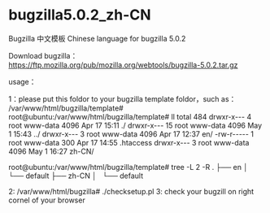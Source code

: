 # bugzilla5.0.2_zh-CN
Bugzilla 中文模板
Chinese language for bugzilla 5.0.2

Download bugzilla：
https://ftp.mozilla.org/pub/mozilla.org/webtools/bugzilla-5.0.2.tar.gz

usage：

1：please put this foldor to your bugzilla template foldor，such as：
/var/www/html/bugzilla/template#
root@ubuntu:/var/www/html/bugzilla/template# ll
total 484
drwxr-x---  4 root www-data   4096 Apr 17 15:11 ./
drwxr-x--- 15 root www-data   4096 May  1 15:43 ../
drwxr-x---  3 root www-data   4096 Apr 17 12:37 en/
-rw-r-----  1 root www-data    300 Apr 17 14:55 .htaccess
drwxr-x---  3 root www-data   4096 May  1 16:27 zh-CN/

root@ubuntu:/var/www/html/bugzilla/template# tree -L 2 -R
.
├── en
│   └── default
├── zh-CN
│   └── default

2: /var/www/html/bugzilla# ./checksetup.pl 
3: check your bugzill on right cornel of your browser 

